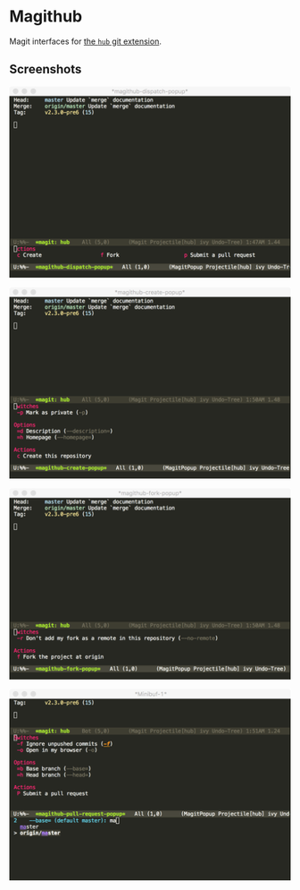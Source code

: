 # Magithub

Magit interfaces for [the `hub` git extension](hub.github.com).

## Screenshots

![Melpa Stable Status](images/scr1.png)

![Melpa Stable Status](images/scr2.png)

![Melpa Stable Status](images/scr3.png)

![Melpa Stable Status](images/scr4.png)
